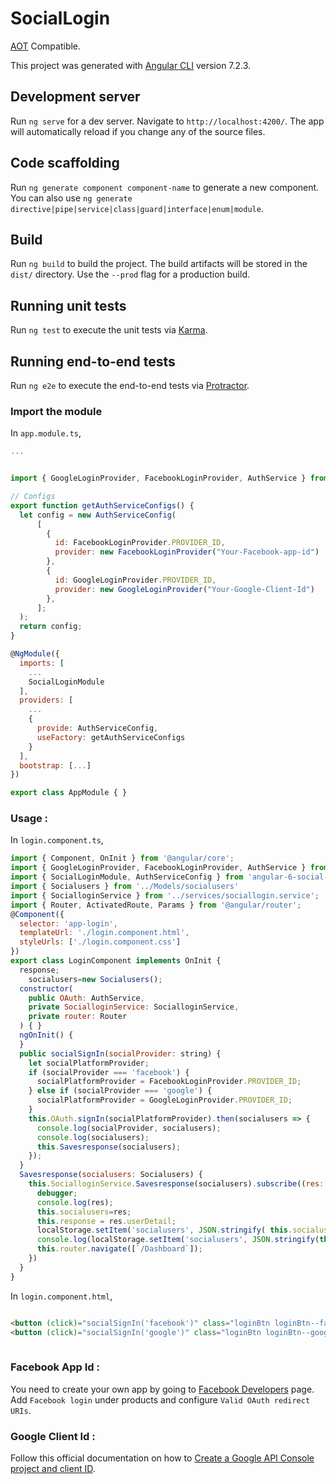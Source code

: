 # SocialLogin 

[AOT](https://angular.io/guide/aot-compiler) Compatible.


This project was generated with [Angular CLI](https://github.com/angular/angular-cli) version 7.2.3.

## Development server

Run `ng serve` for a dev server. Navigate to `http://localhost:4200/`. The app will automatically reload if you change any of the source files.

## Code scaffolding

Run `ng generate component component-name` to generate a new component. You can also use `ng generate directive|pipe|service|class|guard|interface|enum|module`.

## Build

Run `ng build` to build the project. The build artifacts will be stored in the `dist/` directory. Use the `--prod` flag for a production build.

## Running unit tests

Run `ng test` to execute the unit tests via [Karma](https://karma-runner.github.io).

## Running end-to-end tests

Run `ng e2e` to execute the end-to-end tests via [Protractor](http://www.protractortest.org/).

### Import the module

In `app.module.ts`,

```javascript
...


import { GoogleLoginProvider, FacebookLoginProvider, AuthService } from 'angular-6-social-login'; 

// Configs 
export function getAuthServiceConfigs() {
  let config = new AuthServiceConfig(
      [
        {
          id: FacebookLoginProvider.PROVIDER_ID,
	      provider: new FacebookLoginProvider("Your-Facebook-app-id")
        },
        {
          id: GoogleLoginProvider.PROVIDER_ID,
	      provider: new GoogleLoginProvider("Your-Google-Client-Id")
        },
      ];
  );
  return config;
}

@NgModule({
  imports: [
    ...
    SocialLoginModule
  ],
  providers: [
    ...
    {
      provide: AuthServiceConfig,
      useFactory: getAuthServiceConfigs
    }
  ],
  bootstrap: [...]
})

export class AppModule { }

```

### Usage : 

In `login.component.ts`,

```javascript
import { Component, OnInit } from '@angular/core';  
import { GoogleLoginProvider, FacebookLoginProvider, AuthService } from 'angular-6-social-login';  
import { SocialLoginModule, AuthServiceConfig } from 'angular-6-social-login';  
import { Socialusers } from '../Models/socialusers'  
import { SocialloginService } from '../services/sociallogin.service';  
import { Router, ActivatedRoute, Params } from '@angular/router';  
@Component({ 
  selector: 'app-login',
  templateUrl: './login.component.html',
  styleUrls: ['./login.component.css']
})
export class LoginComponent implements OnInit {  
  response;  
    socialusers=new Socialusers();  
  constructor(  
    public OAuth: AuthService,  
    private SocialloginService: SocialloginService,  
    private router: Router  
  ) { }  
  ngOnInit() {  
  }  
  public socialSignIn(socialProvider: string) {  
    let socialPlatformProvider;  
    if (socialProvider === 'facebook') {  
      socialPlatformProvider = FacebookLoginProvider.PROVIDER_ID;  
    } else if (socialProvider === 'google') {  
      socialPlatformProvider = GoogleLoginProvider.PROVIDER_ID;  
    }  
    this.OAuth.signIn(socialPlatformProvider).then(socialusers => {  
      console.log(socialProvider, socialusers);  
      console.log(socialusers);  
      this.Savesresponse(socialusers);  
    });  
  }  
  Savesresponse(socialusers: Socialusers) {  
    this.SocialloginService.Savesresponse(socialusers).subscribe((res: any) => {  
      debugger;  
      console.log(res);  
      this.socialusers=res;  
      this.response = res.userDetail;  
      localStorage.setItem('socialusers', JSON.stringify( this.socialusers));  
      console.log(localStorage.setItem('socialusers', JSON.stringify(this.socialusers)));  
      this.router.navigate([`/Dashboard`]);  
    })  
  }  
}
```



In `login.component.html`,

```html

<button (click)="socialSignIn('facebook')" class="loginBtn loginBtn--facebook">  Login with Facebook  </button>
<button (click)="socialSignIn('google')" class="loginBtn loginBtn--google">  Login with Google  </button>
              
```



### Facebook App Id : 

You need to create your own app by going to [Facebook Developers](https://developers.facebook.com/) page.
Add `Facebook login` under products and configure `Valid OAuth redirect URIs`.

### Google Client Id : 

Follow this official documentation on how to [
Create a Google API Console project and client ID](https://developers.google.com/identity/sign-in/web/devconsole-project).
